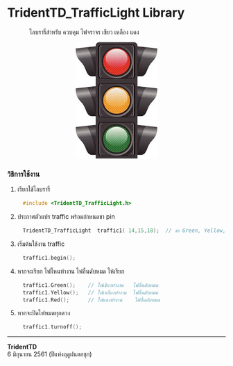 TridentTD_TrafficLight Library
===

&nbsp;&nbsp;&nbsp;&nbsp;&nbsp;&nbsp;&nbsp;&nbsp;&nbsp;&nbsp;&nbsp;&nbsp;
ไลบรารี่สำหรับ ควบคุม ไฟจราจร เขียว เหลือง แดง 

<p align="center">
  <img src="trafficlights.jpg" alt="image"/>
</p>  

### วิธีการใช้งาน  

1. เรียกใช้ไลบรารี่  
```c  
     #include <TridentTD_TrafficLight.h>
``` 
2. ประกาศตัวแปร traffic พร้อมกำหนดขา pin  
```c  
     TridentTD_TrafficLight  traffic1( 14,15,18);  // ขา Green, Yellow, Red
```
3. เริ่มต้นใช้งาน traffic  
```c  
     traffic1.begin();
```
4. หากจะเรียก ไฟไหนทำงาน ไฟอื่นดับหมด ให้เรียก  
```c
     traffic1.Green();    // ไฟเขียวทำงาน   ไฟอื่นดับหมด
     traffic1.Yellow();   // ไฟเหลืองทำงาน  ไฟอื่นดับหมด
     traffic1.Red();      // ไฟแดงทำงาน    ไฟอื่นดับหมด
```
5. หากจะปิดไฟหมดทุกดวง
```c
     traffic1.turnoff();
```

-----
**TridentTD**  
6 มิถุนายน 2561 (ปีแห่งฤดูฝนตกชุก)  
